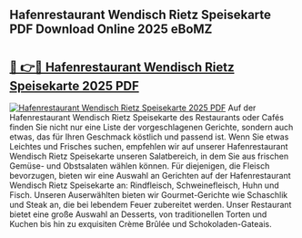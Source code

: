 ## Hafenrestaurant Wendisch Rietz Speisekarte PDF Download Online 2025 eBoMZ

# <h2><a href="http://gc8aaw7.nevu.top/?p=Hafenrestaurant+Wendisch+Rietz+Speisekarte">🔗 👉🔴 Hafenrestaurant Wendisch Rietz Speisekarte 2025 PDF</a></h2>

[![Hafenrestaurant Wendisch Rietz Speisekarte 2025 PDF](https://i.imgur.com/dBaPXMq.png)](http://gc8aaw7.nevu.top/?p=Hafenrestaurant+Wendisch+Rietz+Speisekarte)
Auf der Hafenrestaurant Wendisch Rietz Speisekarte des Restaurants oder Cafés finden Sie nicht nur eine Liste der vorgeschlagenen Gerichte, sondern auch etwas, das für Ihren Geschmack köstlich und passend ist. Wenn Sie etwas Leichtes und Frisches suchen, empfehlen wir auf unserer Hafenrestaurant Wendisch Rietz Speisekarte unseren Salatbereich, in dem Sie aus frischen Gemüse- und Obstsalaten wählen können. Für diejenigen, die Fleisch bevorzugen, bieten wir eine Auswahl an Gerichten auf der Hafenrestaurant Wendisch Rietz Speisekarte an: Rindfleisch, Schweinefleisch, Huhn und Fisch. Unseren Auserwählten bieten wir Gourmet-Gerichte wie Schaschlik und Steak an, die bei lebendem Feuer zubereitet werden. Unser Restaurant bietet eine große Auswahl an Desserts, von traditionellen Torten und Kuchen bis hin zu exquisiten Crème Brûlée und Schokoladen-Gateais.
